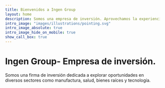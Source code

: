 ```yaml
---
title: Bienvenidos a Ingen Group
layout: home
description: Somos una empresa de inversión. Aprovechamos la experiencia y el conocimiento de nuestro equipo para trabajar en cada inversión mientras aplicamos nuestra experiencia sectorial y transaccional para crear el mejor valor para nuestra empresa de inversión.
intro_image: "images/illustrations/pointing.svg"
intro_image_absolute: true
intro_image_hide_on_mobile: true
show_call_box: true
---
```


# Ingen Group- Empresa de inversión.

Somos una firma de inversión dedicada a explorar oportunidades en diversos sectores como manufactura, salud, bienes raíces y tecnología.